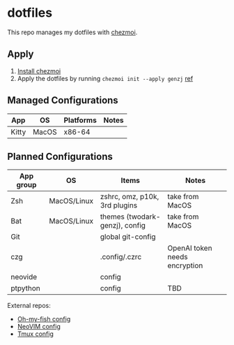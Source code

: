 # dotfiles

This repo manages my dotfiles with [chezmoi](https://www.chezmoi.io/).

## Apply

1. [Install chezmoi](https://www.chezmoi.io/install/)
1. Apply the dotfiles by running `chezmoi init --apply genzj` [ref](https://www.chezmoi.io/reference/commands/init/)

## Managed Configurations

| App           | OS             | Platforms      | Notes          |
|-------------- | -------------- | -------------- | -------------- |
| Kitty         | MacOS          | x86-64         |                |


## Planned Configurations

| App group     | OS             | Items                    | Notes          |
|-------------- | -------------- | ------------------------ | -------------- |
| Zsh           | MacOS/Linux    | zshrc, omz, p10k, 3rd plugins | take from MacOS |
| Bat           | MacOS/Linux    | themes (twodark-genzj), config | take from MacOS |
| Git           |                | global git-config        |                |
| czg           |                | .config/.czrc            | OpenAI token needs encryption |
| neovide       |                | config                   |                |
| ptpython      |                | config                   | TBD            |

External repos:

* [Oh-my-fish config](https://github.com/genzj/my-omf-config)
* [NeoVIM config](https://github.com/genzj/mynvim)
* [Tmux config](https://github.com/genzj/tmux-myconf)
